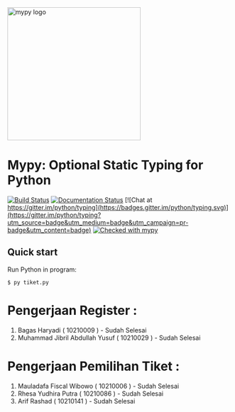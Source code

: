 <img src="http://mypy-lang.org/static/mypy_light.svg" alt="mypy logo" width="300px"/>

Mypy: Optional Static Typing for Python
=======================================

[![Build Status](https://api.travis-ci.com/python/mypy.svg?branch=master)](https://travis-ci.com/python/mypy)
[![Documentation Status](https://readthedocs.org/projects/mypy/badge/?version=latest)](https://mypy.readthedocs.io/en/latest/?badge=latest)
[![Chat at https://gitter.im/python/typing](https://badges.gitter.im/python/typing.svg)](https://gitter.im/python/typing?utm_source=badge&utm_medium=badge&utm_campaign=pr-badge&utm_content=badge)
[![Checked with mypy](http://www.mypy-lang.org/static/mypy_badge.svg)](http://mypy-lang.org/)

Quick start
-----------

Run Python in program:

    $ py tiket.py


# Pengerjaan Register : 
1. Bagas Haryadi ( 10210009 ) - Sudah Selesai
2. Muhammad Jibril Abdullah Yusuf ( 10210029 ) - Sudah Selesai

# Pengerjaan Pemilihan Tiket :
1. Mauladafa Fiscal Wibowo ( 10210006 ) - Sudah Selesai
2. Rhesa Yudhira Putra ( 10210086 ) - Sudah Selesai
3. Arif Rashad ( 10210141 ) - Sudah Selesai
